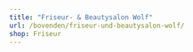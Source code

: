```yaml
---
title: "Friseur- & Beautysalon Wolf"
url: /bovenden/friseur-und-beautysalon-wolf/
shop: Friseur
---
```

